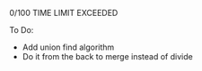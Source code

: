 0/100 TIME LIMIT EXCEEDED

To Do:
* Add union find algorithm
* Do it from the back to merge instead of divide